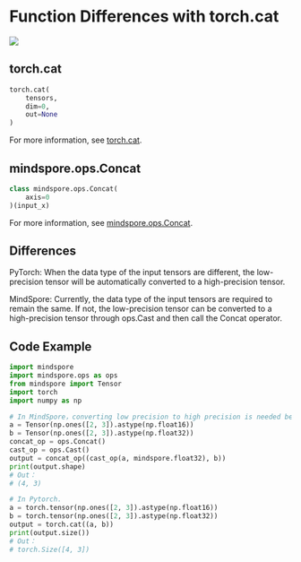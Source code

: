 # Function Differences with torch.cat

<a href="https://gitee.com/mindspore/docs/blob/r1.7/docs/mindspore/source_en/note/api_mapping/pytorch_diff/Concat.md" target="_blank"><img src="https://mindspore-website.obs.cn-north-4.myhuaweicloud.com/website-images/master/resource/_static/logo_source_en.png"></a>

## torch.cat

```python
torch.cat(
    tensors,
    dim=0,
    out=None
)
```

For more information, see [torch.cat](https://pytorch.org/docs/1.5.0/torch.html#torch.cat).

## mindspore.ops.Concat

```python
class mindspore.ops.Concat(
    axis=0
)(input_x)
```

For more information, see [mindspore.ops.Concat](https://mindspore.cn/docs/en/r1.7/api_python/ops/mindspore.ops.Concat.html#mindspore.ops.Concat).

## Differences

PyTorch: When the data type of the input tensors are different, the low-precision tensor will be automatically converted to a high-precision tensor.

MindSpore: Currently, the data type of the input tensors are required to remain the same. If not, the low-precision tensor can be converted to a high-precision tensor through ops.Cast and then call the Concat operator.

## Code Example

```python
import mindspore
import mindspore.ops as ops
from mindspore import Tensor
import torch
import numpy as np

# In MindSpore，converting low precision to high precision is needed before concat.
a = Tensor(np.ones([2, 3]).astype(np.float16))
b = Tensor(np.ones([2, 3]).astype(np.float32))
concat_op = ops.Concat()
cast_op = ops.Cast()
output = concat_op((cast_op(a, mindspore.float32), b))
print(output.shape)
# Out：
# (4, 3)

# In Pytorch.
a = torch.tensor(np.ones([2, 3]).astype(np.float16))
b = torch.tensor(np.ones([2, 3]).astype(np.float32))
output = torch.cat((a, b))
print(output.size())
# Out：
# torch.Size([4, 3])
```